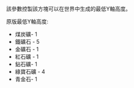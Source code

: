 該參數控製該方塊可以在世界中生成的最低Y軸高度。

原版最低Y軸高度:
* 煤炭礦- 1
* 鐵礦石 - 5
* 金礦石 - 1
* 紅石礦 - 1
* 鉆石礦- 1
* 綠寶石礦 - 4
* 青金石- 1